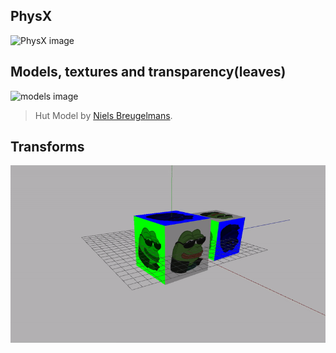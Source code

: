 ## PhysX
![PhysX image](../Media/VK1.gif)
## Models, textures and transparency(leaves)
![models image](../Media/VK2.gif)

> Hut Model by [Niels Breugelmans](https://www.artstation.com/nielsbreugelmans).

## Transforms
![transform image](../Media/VK3.gif)